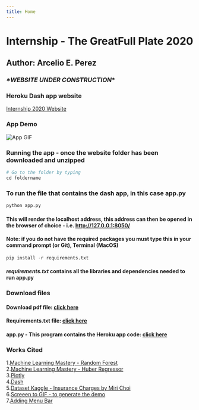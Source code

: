 ```yaml
---
title: Home
---
```

# Internship - The GreatFull Plate 2020  
## Author: Arcelio E. Perez  

### *\*WEBSITE UNDER CONSTRUCTION*\*

### Heroku Dash app website  
[Internship 2020 Website](https://my-internship-app.herokuapp.com/) 

### App Demo 
![App GIF](demo/my-dash-app.gif)



### Running the app - once the website folder has been downloaded and unzipped  
```python 
# Go to the folder by typing 
cd foldername 
```  


### To run the file that contains the dash app, in this case **app.py**  
```python
python app.py
```  
#### This will render the localhost address, this address can then be opened in the browser of choice - i.e. http://127.0.0.1:8050/


#### **Note:** if you do not have the required packages you must type this in your command prompt (or Git), Terminal (MacOS)  
```python
pip install -r requirements.txt
```    
#### *requirements.txt* contains all the libraries and dependencies needed to run **app.py**  


### Download files    
#### Download pdf file: <a target = "_blank" href="source/InternshipRequirements.pdf"> click here </a>    
#### Requirements.txt file: <a href="source/requirements.txt" download> click here </a>     
#### app.py - This program contains the Heroku app code: <a target = "_blank" href="source/app.py"> click here </a>  

### Works Cited  
1.[Machine Learning Mastery - Random Forest](https://machinelearningmastery.com/random-forest-ensemble-in-python/)  
2.[Machine Learning Mastery - Huber Regressor](https://machinelearningmastery.com/robust-regression-for-machine-learning-in-python/#:~:text=Regression%20is%20a%20modeling%20task,most%20successful%20being%20linear%20regression.)  
3.[Plotly](https://plotly.com/)  
4.[Dash](https://dash.plotly.com/)  
5.[Dataset Kaggle - Insurance Charges by Miri Choi](https://www.kaggle.com/mirichoi0218/insurance)  
6.[Screeen to GIF - to generate the demo](https://www.screentogif.com/)  
7.[Adding Menu Bar](https://dh.obdurodon.org/jekyll.xhtml) 
